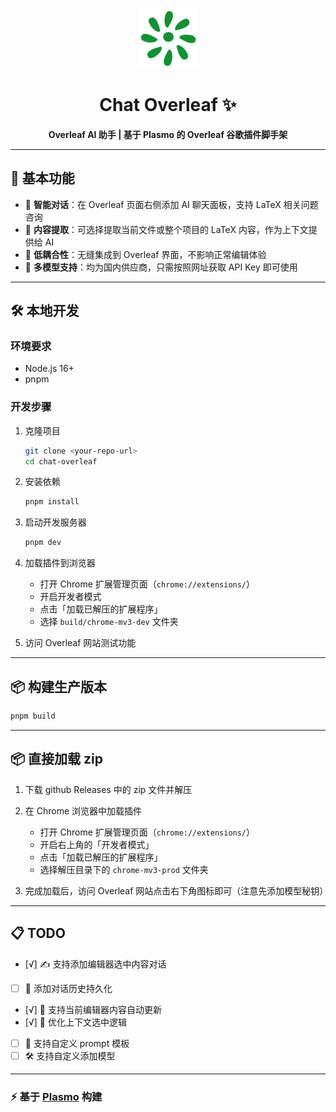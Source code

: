 <p align="center">
  <img src="./assets/icon.png" alt="Chat Overleaf Logo" width="96" />
</p>

<h1 align="center">Chat Overleaf ✨</h1>

<p align="center"><b>Overleaf AI 助手 | 基于 Plasmo 的 Overleaf 谷歌插件脚手架</b></p>

---

## 🚀 基本功能

- 🤖 <b>智能对话</b>：在 Overleaf 页面右侧添加 AI 聊天面板，支持 LaTeX 相关问题咨询
- 📄 <b>内容提取</b>：可选择提取当前文件或整个项目的 LaTeX 内容，作为上下文提供给 AI
- 👥 <b>低耦合性</b>：无缝集成到 Overleaf 界面，不影响正常编辑体验
- 🧠 <b>多模型支持</b>：均为国内供应商，只需按照网址获取 API Key 即可使用

---

## 🛠️ 本地开发

### 环境要求
- Node.js 16+
- pnpm

### 开发步骤

1. 克隆项目

   ```bash
   git clone <your-repo-url>
   cd chat-overleaf
   ```

2. 安装依赖

   ```bash
   pnpm install
   ```

3. 启动开发服务器

   ```bash
   pnpm dev
   ```

4. 加载插件到浏览器
   - 打开 Chrome 扩展管理页面（`chrome://extensions/`）
   - 开启开发者模式
   - 点击「加载已解压的扩展程序」
   - 选择 `build/chrome-mv3-dev` 文件夹

5. 访问 Overleaf 网站测试功能

---

## 📦 构建生产版本

```bash
pnpm build
```

---

## 📦 直接加载 zip

1. 下载 github Releases 中的 zip 文件并解压

2. 在 Chrome 浏览器中加载插件
   - 打开 Chrome 扩展管理页面（`chrome://extensions/`）
   - 开启右上角的「开发者模式」
   - 点击「加载已解压的扩展程序」
   - 选择解压目录下的 `chrome-mv3-prod` 文件夹

3. 完成加载后，访问 Overleaf 网站点击右下角图标即可（注意先添加模型秘钥）

---

## 📋 TODO

- [√] ✍️ 支持添加编辑器选中内容对话
- [ ] 💾 添加对话历史持久化
- [√] 🔄 支持当前编辑器内容自动更新
- [√] 🧩 优化上下文选中逻辑
- [ ] 📝 支持自定义 prompt 模板
- [ ] 🛠️ 支持自定义添加模型

---

### ⚡️ 基于 [Plasmo](https://github.com/PlasmoHQ/plasmo) 构建



